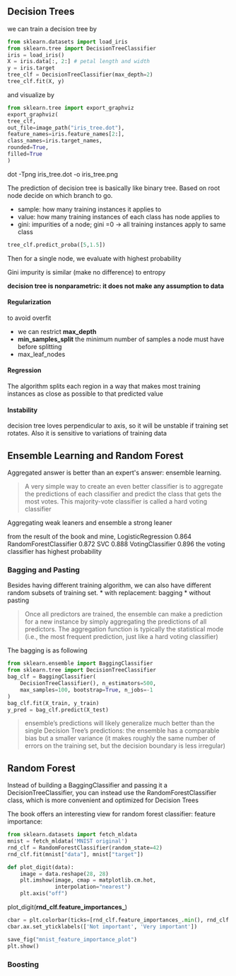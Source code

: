 
## Decision Trees
we can train a decision tree by 
```python 
from sklearn.datasets import load_iris
from sklearn.tree import DecisionTreeClassifier
iris = load_iris()
X = iris.data[:, 2:] # petal length and width
y = iris.target
tree_clf = DecisionTreeClassifier(max_depth=2)
tree_clf.fit(X, y)
```
and visualize by 
```python 
from sklearn.tree import export_graphviz
export_graphviz(
tree_clf,
out_file=image_path("iris_tree.dot"),
feature_names=iris.feature_names[2:],
class_names=iris.target_names,
rounded=True,
filled=True
)
```
dot -Tpng iris_tree.dot -o iris_tree.png

The prediction of decision tree is basically like binary tree. Based on root node decide on which branch to go. 

* sample: how many training instances it applies to 
* value: how many training instances of each class has node applies to 
* gini: impurities of a node; gini =0 -> all training instances apply to same class

```python
tree_clf.predict_proba([5,1.5])
```

Then for a single node, we evaluate with highest probability

Gini impurity is similar (make no difference) to entropy

**decision tree is nonparametric: it does not make any assumption to data**

#### Regularization 
to avoid overfit
* we can restrict  **max_depth**
* **min_samples_split** the minimum number of samples a node must have before splitting 
* max_leaf_nodes

#### Regression 
The algorithm splits each region in a way that makes most training instances as close as possible to that predicted value

#### Instability
decision tree loves perpendicular to axis, so it will be unstable if training set rotates. Also it is sensitive to variations of training data

## Ensemble Learning and Random Forest
Aggregated answer is better than an expert's answer: ensemble learning. 
> A very simple way to create an even better classifier is to aggregate the predictions of each classifier and predict the class that gets the most votes. This majority-vote classifier is called a hard voting classifier

Aggregating weak leaners and ensemble a strong leaner

from the result of the book and mine, 
LogisticRegression 0.864
RandomForestClassifier 0.872
SVC 0.888
VotingClassifier 0.896
the voting classifier has highest probability 

### Bagging and Pasting 
Besides having different training algorithm, we can also have different random subsets of training set.
    * with replacement: bagging
    * without pasting

> Once all predictors are trained, the ensemble can make a prediction for a new instance by simply aggregating the predictions of all predictors. The aggregation function is typically the statistical mode (i.e., the most frequent prediction, just like a hard voting classifier)

The bagging is as following 
```python
from sklearn.ensemble import BaggingClassifier
from sklearn.tree import DecisionTreeClassifier
bag_clf = BaggingClassifier(
    DecisionTreeClassifier(), n_estimators=500,
    max_samples=100, bootstrap=True, n_jobs=-1
)
bag_clf.fit(X_train, y_train)
y_pred = bag_clf.predict(X_test)

```

>ensemble’s predictions will likely generalize much better than the single Decision Tree’s predictions: the ensemble has a comparable bias but a smaller variance (it makes roughly the same number of errors on the training set, but the decision boundary is less irregular)

## Random Forest
Instead of building a BaggingClassifier and passing it a DecisionTreeClassifier, you can instead use the RandomForestClassifier class, which is more convenient and optimized for Decision Trees

The book offers an interesting view for random forest classifier: feature importance: 
```python 
from sklearn.datasets import fetch_mldata
mnist = fetch_mldata('MNIST original')
rnd_clf = RandomForestClassifier(random_state=42)
rnd_clf.fit(mnist["data"], mnist["target"])

def plot_digit(data):
    image = data.reshape(28, 28)
    plt.imshow(image, cmap = matplotlib.cm.hot,
               interpolation="nearest")
    plt.axis("off")
```
plot_digit(**rnd_clf.feature_importances_**)
```python
cbar = plt.colorbar(ticks=[rnd_clf.feature_importances_.min(), rnd_clf.feature_importances_.max()])
cbar.ax.set_yticklabels(['Not important', 'Very important'])

save_fig("mnist_feature_importance_plot")
plt.show()
```

### Boosting 
